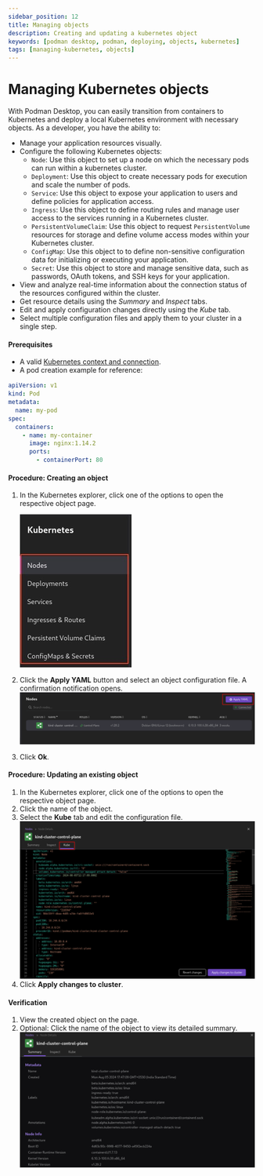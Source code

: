 ```yaml
---
sidebar_position: 12
title: Managing objects
description: Creating and updating a kubernetes object
keywords: [podman desktop, podman, deploying, objects, kubernetes]
tags: [managing-kubernetes, objects]
---
```


# Managing Kubernetes objects

With Podman Desktop, you can easily transition from containers to Kubernetes and deploy a local Kubernetes environment with necessary objects. As a developer, you have the ability to:

- Manage your application resources visually.
- Configure the following Kubernetes objects:
  - `Node`: Use this object to set up a node on which the necessary pods can run within a kubernetes cluster.
  - `Deployment`: Use this object to create necessary pods for execution and scale the number of pods.
  - `Service`: Use this object to expose your application to users and define policies for application access.
  - `Ingress`: Use this object to define routing rules and manage user access to the services running in a Kubernetes cluster.
  - `PersistentVolumeClaim`: Use this object to request `PersistentVolume` resources for storage and define volume access modes within your Kubernetes cluster.
  - `ConfigMap`: Use this object to to define non-sensitive configuration data for initializing or executing your application.
  - `Secret`: Use this object to store and manage sensitive data, such as passwords, OAuth tokens, and SSH keys for your application.
- View and analyze real-time information about the connection status of the resources configured within the cluster.
- Get resource details using the _Summary_ and _Inspect_ tabs.
- Edit and apply configuration changes directly using the _Kube_ tab.
- Select multiple configuration files and apply them to your cluster in a single step.

#### Prerequisites

- A valid [Kubernetes context and connection](/docs/kubernetes/viewing-and-selecting-current-kubernetes-context).
- A pod creation example for reference:

```yaml
apiVersion: v1
kind: Pod
metadata:
  name: my-pod
spec:
  containers:
    - name: my-container
      image: nginx:1.14.2
      ports:
        - containerPort: 80
```

#### Procedure: Creating an object

1. In the Kubernetes explorer, click one of the options to open the respective object page.

   ![kube objects](img/kube-objects.png)

2. Click the **Apply YAML** button and select an object configuration file. A confirmation notification opens.
   ![configuring a node](img/example-config-node.png)
3. Click **Ok**.

#### Procedure: Updating an existing object

1. In the Kubernetes explorer, click one of the options to open the respective object page.
2. Click the name of the object.
3. Select the **Kube** tab and edit the configuration file.
   ![editing a node](img/example-edit-node.png)
4. Click **Apply changes to cluster**.

#### Verification

1. View the created object on the page.
1. Optional: Click the name of the object to view its detailed summary.
   ![summary tab](img/summary-tab.png)

